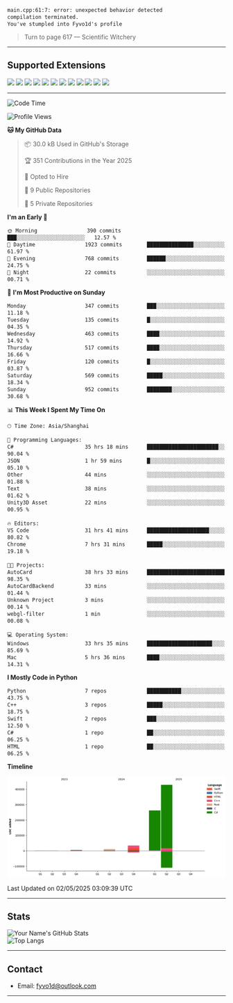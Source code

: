 ```
main.cpp:61:7: error: unexpected behavior detected
compilation terminated.
You've stumpled into Fyvo1d's profile
```

> Turn to page 617 — Scientific Witchery

---

## Supported Extensions

<p align="left">
  <img src="https://cdn.jsdelivr.net/gh/devicons/devicon/icons/cplusplus/cplusplus-original.svg" height="40" />
  <img src="https://cdn.jsdelivr.net/gh/devicons/devicon/icons/csharp/csharp-original.svg" height="40" />
  <img src="https://cdn.jsdelivr.net/gh/devicons/devicon/icons/python/python-original.svg" height="40" />
  <img src="https://cdn.jsdelivr.net/gh/devicons/devicon/icons/swift/swift-original.svg" height="40" />
  <img src="https://cdn.jsdelivr.net/gh/devicons/devicon/icons/git/git-original.svg" height="40" />
  <img src="https://cdn.jsdelivr.net/gh/devicons/devicon/icons/vscode/vscode-original.svg" height="40" />
  <img src="https://www.vulkan.org/user/themes/vulkan/images/logo/vulkan-logo.svg" height="40" />
  <img src="https://cdn.jsdelivr.net/gh/devicons/devicon/icons/opengl/opengl-original.svg" height="40" />
  <img src="https://cdn.jsdelivr.net/gh/devicons/devicon/icons/pytorch/pytorch-original.svg" height="40" />
  <img src="https://cdn.jsdelivr.net/gh/devicons/devicon/icons/unity/unity-original.svg" height="40" />
  <img src="https://cdn.jsdelivr.net/gh/devicons/devicon/icons/unrealengine/unrealengine-original.svg" height="40" />
  <img src="https://cdn.jsdelivr.net/gh/devicons/devicon/icons/cmake/cmake-original.svg" height="40" />
</p>


---

<!--START_SECTION:waka-->
![Code Time](http://img.shields.io/badge/Code%20Time-107%20hrs%2059%20mins-blue)

![Profile Views](http://img.shields.io/badge/Profile%20Views-3-blue)

**🐱 My GitHub Data** 

> 📦 30.0 kB Used in GitHub's Storage 
 > 
> 🏆 351 Contributions in the Year 2025
 > 
> 💼 Opted to Hire
 > 
> 📜 9 Public Repositories 
 > 
> 🔑 5 Private Repositories 
 > 
**I'm an Early 🐤** 

```text
🌞 Morning                390 commits         ███░░░░░░░░░░░░░░░░░░░░░░   12.57 % 
🌆 Daytime                1923 commits        ███████████████░░░░░░░░░░   61.97 % 
🌃 Evening                768 commits         ██████░░░░░░░░░░░░░░░░░░░   24.75 % 
🌙 Night                  22 commits          ░░░░░░░░░░░░░░░░░░░░░░░░░   00.71 % 
```
📅 **I'm Most Productive on Sunday** 

```text
Monday                   347 commits         ███░░░░░░░░░░░░░░░░░░░░░░   11.18 % 
Tuesday                  135 commits         █░░░░░░░░░░░░░░░░░░░░░░░░   04.35 % 
Wednesday                463 commits         ████░░░░░░░░░░░░░░░░░░░░░   14.92 % 
Thursday                 517 commits         ████░░░░░░░░░░░░░░░░░░░░░   16.66 % 
Friday                   120 commits         █░░░░░░░░░░░░░░░░░░░░░░░░   03.87 % 
Saturday                 569 commits         █████░░░░░░░░░░░░░░░░░░░░   18.34 % 
Sunday                   952 commits         ████████░░░░░░░░░░░░░░░░░   30.68 % 
```


📊 **This Week I Spent My Time On** 

```text
🕑︎ Time Zone: Asia/Shanghai

💬 Programming Languages: 
C#                       35 hrs 18 mins      ███████████████████████░░   90.04 % 
JSON                     1 hr 59 mins        █░░░░░░░░░░░░░░░░░░░░░░░░   05.10 % 
Other                    44 mins             ░░░░░░░░░░░░░░░░░░░░░░░░░   01.88 % 
Text                     38 mins             ░░░░░░░░░░░░░░░░░░░░░░░░░   01.62 % 
Unity3D Asset            22 mins             ░░░░░░░░░░░░░░░░░░░░░░░░░   00.95 % 

🔥 Editors: 
VS Code                  31 hrs 41 mins      ████████████████████░░░░░   80.82 % 
Chrome                   7 hrs 31 mins       █████░░░░░░░░░░░░░░░░░░░░   19.18 % 

🐱‍💻 Projects: 
AutoCard                 38 hrs 33 mins      █████████████████████████   98.35 % 
AutoCardBackend          33 mins             ░░░░░░░░░░░░░░░░░░░░░░░░░   01.44 % 
Unknown Project          3 mins              ░░░░░░░░░░░░░░░░░░░░░░░░░   00.14 % 
webgl-filter             1 min               ░░░░░░░░░░░░░░░░░░░░░░░░░   00.08 % 

💻 Operating System: 
Windows                  33 hrs 35 mins      █████████████████████░░░░   85.69 % 
Mac                      5 hrs 36 mins       ████░░░░░░░░░░░░░░░░░░░░░   14.31 % 
```

**I Mostly Code in Python** 

```text
Python                   7 repos             ███████████░░░░░░░░░░░░░░   43.75 % 
C++                      3 repos             █████░░░░░░░░░░░░░░░░░░░░   18.75 % 
Swift                    2 repos             ███░░░░░░░░░░░░░░░░░░░░░░   12.50 % 
C#                       1 repo              ██░░░░░░░░░░░░░░░░░░░░░░░   06.25 % 
HTML                     1 repo              ██░░░░░░░░░░░░░░░░░░░░░░░   06.25 % 
```



**Timeline**

![Lines of Code chart](https://raw.githubusercontent.com/FyVoid/FyVoid/main/assets/bar_graph.png)


 Last Updated on 02/05/2025 03:09:39 UTC
<!--END_SECTION:waka-->

---

## Stats

![Your Name's GitHub Stats](https://github-readme-stats.vercel.app/api?username=fyvoid&show_icons=true&theme=tokyonight)  
![Top Langs](https://github-readme-stats.vercel.app/api/top-langs/?username=fyvoid&layout=compact&theme=tokyonight)

---

## Contact

- Email: [fyvo1d@outlook.com](fyvo1d@outlook.com)  

---

